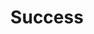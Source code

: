 ---
title: "Success"
logo: "/img/logo.svg"
contact_entries:
  - heading: Thanks!
    text: "I'll reply as soon as possible."
---